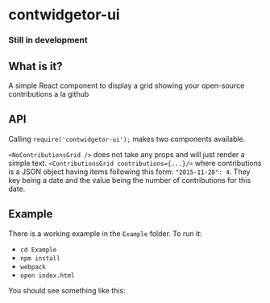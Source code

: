 # contwidgetor-ui

### Still in development

## What is it?
A simple React component to display a grid showing your open-source contributions a la github

## API
Calling ```require('contwidgetor-ui');``` makes two components available.

```<NoContributionsGrid />``` does not take any props and will just render a simple text.
```<ContributionsGrid contributions={...}/>``` where contributions is a JSON object having items following this form: ```"2015-11-28": 4```. They key being a date and the value being the number of contributions for this date.

## Example
There is a working example in the ```Example``` folder.
To run it:

- ```cd Example```
- ```npm install```
- ```webpack```
- ```open index.html```

You should see something like this:
